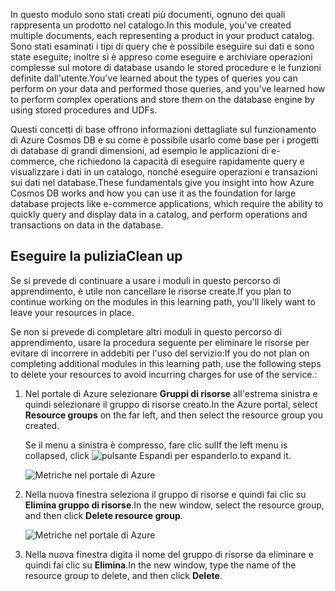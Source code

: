 <span data-ttu-id="8d04a-101">In questo modulo sono stati creati più documenti, ognuno dei quali rappresenta un prodotto nel catalogo.</span><span class="sxs-lookup"><span data-stu-id="8d04a-101">In this module, you've created multiple documents, each representing a product in your product catalog.</span></span> <span data-ttu-id="8d04a-102">Sono stati esaminati i tipi di query che è possibile eseguire sui dati e sono state eseguite; inoltre si è appreso come eseguire e archiviare operazioni complesse sul motore di database usando le stored procedure e le funzioni definite dall'utente.</span><span class="sxs-lookup"><span data-stu-id="8d04a-102">You've learned about the types of queries you can perform on your data and performed those queries, and you've learned how to perform complex operations and store them on the database engine by using stored procedures and UDFs.</span></span> 

<span data-ttu-id="8d04a-103">Questi concetti di base offrono informazioni dettagliate sul funzionamento di Azure Cosmos DB e su come è possibile usarlo come base per i progetti di database di grandi dimensioni, ad esempio le applicazioni di e-commerce, che richiedono la capacità di eseguire rapidamente query e visualizzare i dati in un catalogo, nonché eseguire operazioni e transazioni sui dati nel database.</span><span class="sxs-lookup"><span data-stu-id="8d04a-103">These fundamentals give you insight into how Azure Cosmos DB works and how you can use it as the foundation for large database projects like e-commerce applications, which require the ability to quickly query and display data in a catalog, and perform operations and transactions on data in the database.</span></span>

## <a name="clean-up"></a><span data-ttu-id="8d04a-104">Eseguire la pulizia</span><span class="sxs-lookup"><span data-stu-id="8d04a-104">Clean up</span></span>

<span data-ttu-id="8d04a-105">Se si prevede di continuare a usare i moduli in questo percorso di apprendimento, è utile non cancellare le risorse create.</span><span class="sxs-lookup"><span data-stu-id="8d04a-105">If you plan to continue working on the modules in this learning path, you'll likely want to leave your resources in place.</span></span>

<span data-ttu-id="8d04a-106">Se non si prevede di completare altri moduli in questo percorso di apprendimento, usare la procedura seguente per eliminare le risorse per evitare di incorrere in addebiti per l'uso del servizio:</span><span class="sxs-lookup"><span data-stu-id="8d04a-106">If you do not plan on completing additional modules in this learning path, use the following steps to delete your resources to avoid incurring charges for use of the service.:</span></span>

1. <span data-ttu-id="8d04a-107">Nel portale di Azure selezionare **Gruppi di risorse** all'estrema sinistra e quindi selezionare il gruppo di risorse creato.</span><span class="sxs-lookup"><span data-stu-id="8d04a-107">In the Azure portal, select **Resource groups** on the far left, and then select the resource group you created.</span></span>  

    <span data-ttu-id="8d04a-108">Se il menu a sinistra è compresso, fare clic sul</span><span class="sxs-lookup"><span data-stu-id="8d04a-108">If the left menu is collapsed, click</span></span> ![pulsante Espandi](../media-draft/7-expand.png) <span data-ttu-id="8d04a-110">per espanderlo.</span><span class="sxs-lookup"><span data-stu-id="8d04a-110">to expand it.</span></span>

   ![Metriche nel portale di Azure](../media-draft/7-delete-resources-select.png)

2. <span data-ttu-id="8d04a-112">Nella nuova finestra seleziona il gruppo di risorse e quindi fai clic su **Elimina gruppo di risorse**.</span><span class="sxs-lookup"><span data-stu-id="8d04a-112">In the new window, select the resource group, and then click **Delete resource group**.</span></span>

   ![Metriche nel portale di Azure](../media-draft/7-delete-resources.png)

3. <span data-ttu-id="8d04a-114">Nella nuova finestra digita il nome del gruppo di risorse da eliminare e quindi fai clic su **Elimina**.</span><span class="sxs-lookup"><span data-stu-id="8d04a-114">In the new window, type the name of the resource group to delete, and then click **Delete**.</span></span>
